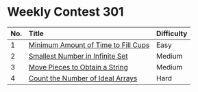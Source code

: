 # Weekly Contest 301

| No. | Title | Difficulty
|:---|:---|:---|
| 1 | [Minimum Amount of Time to Fill Cups](https://leetcode.com/problems/minimum-amount-of-time-to-fill-cups/) | Easy
| 2 | [Smallest Number in Infinite Set](https://leetcode.com/problems/smallest-number-in-infinite-set/) | Medium
| 3 | [Move Pieces to Obtain a String](https://leetcode.com/problems/move-pieces-to-obtain-a-string/) | Medium
| 4 | [Count the Number of Ideal Arrays](https://leetcode.com/problems/count-the-number-of-ideal-arrays/) | Hard